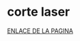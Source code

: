 # corte laser

[ENLACE DE LA PAGINA](http://academy.cba.mit.edu/classes/computer_cutting/index.html)
